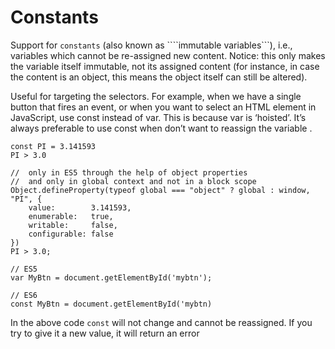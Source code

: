 # Constants

Support for ```constants``` (also known as ````immutable variables```), i.e., variables which cannot be re-assigned new content. Notice: this only makes the variable itself immutable, not its assigned content (for instance, in case the content is an object, this means the object itself can still be altered).

Useful for targeting the selectors. For example, when we have a single button that fires an event, or when you want to select an HTML element in JavaScript, use const instead of var. This is because var is ‘hoisted’. It’s always preferable to use const when don’t want to reassign the variable .

```
const PI = 3.141593
PI > 3.0
```

```
//  only in ES5 through the help of object properties
//  and only in global context and not in a block scope
Object.defineProperty(typeof global === "object" ? global : window, "PI", {
    value:        3.141593,
    enumerable:   true,
    writable:     false,
    configurable: false
})
PI > 3.0;
```

```
// ES5
var MyBtn = document.getElementById('mybtn');

// ES6
const MyBtn = document.getElementById('mybtn)
```

In the above code ```const``` will not change and cannot be reassigned. If you try to give it a new value, it will return an error 